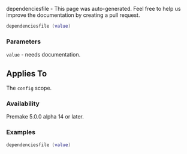 dependenciesfile - This page was auto-generated. Feel free to help us improve the documentation by creating a pull request.

```lua
dependenciesfile (value)
```

### Parameters ###

`value` - needs documentation.

## Applies To ###

The `config` scope.

### Availability ###

Premake 5.0.0 alpha 14 or later.

### Examples ###

```lua
dependenciesfile (value)
```

